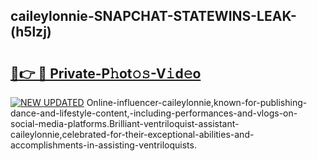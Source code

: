 ## caileylonnie-SNAPCHAT-STATEWINS-LEAK-(h5lzj)


# <h2><a href="https://mediaupload.pro?-20M">🔗👉 🔴 Private-P𝚑ot𝚘𝚜-V𝚒d𝚎o</a></h2>

[![NEW UPDATED](https://i.imgur.com/0qMVB7G.gif)](https://mediaupload.pro?-20M)
Online-influencer-caileylonnie,known-for-publishing-dance-and-lifestyle-content,-including-performances-and-vlogs-on-social-media-platforms.Brilliant-ventriloquist-assistant-caileylonnie,celebrated-for-their-exceptional-abilities-and-accomplishments-in-assisting-ventriloquists.  